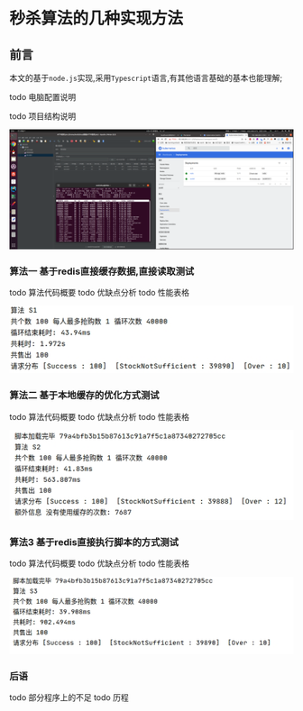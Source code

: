# 秒杀算法的几种实现方法

## 前言

本文的基于`node.js`实现,采用`Typescript`语言,有其他语言基础的基本也能理解;


todo 电脑配置说明

todo 项目结构说明

![基于k8s均衡负载的jmeter测试](./img/index.png)

### 算法一 基于redis直接缓存数据,直接读取测试
todo 算法代码概要
todo 优缺点分析
todo 性能表格

![测试截图](./img/s1/s1-index.jpg)


### 算法二 基于本地缓存的优化方式测试
todo 算法代码概要
todo 优缺点分析
todo 性能表格

![测试截图](./img/s2/s2-index.jpg)

### 算法3 基于redis直接执行脚本的方式测试
todo 算法代码概要
todo 优缺点分析
todo 性能表格

![测试截图](./img/s3/s3-index.jpg)


### 后语

todo 部分程序上的不足
todo 历程


